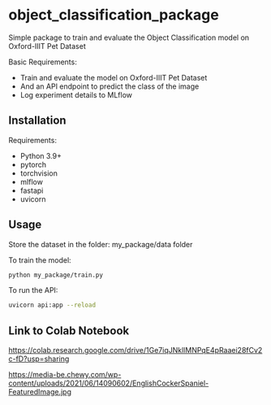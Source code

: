 # object_classification_package
Simple package to train and evaluate the Object Classification model on Oxford-IIIT Pet Dataset

Basic Requirements:
- Train and evaluate the model on Oxford-IIIT Pet Dataset
- And an API endpoint to predict the class of the image
- Log experiment details to MLflow
  
## Installation

Requirements:
- Python 3.9+
- pytorch
- torchvision
- mlflow
- fastapi
- uvicorn


## Usage

Store the dataset in the folder: my_package/data folder

To train the model:
```bash
python my_package/train.py
```

To run the API:
```bash
uvicorn api:app --reload
```

## Link to Colab Notebook
https://colab.research.google.com/drive/1Ge7iqJNkllMNPqE4pRaaei28fCv2c-fD?usp=sharing


https://media-be.chewy.com/wp-content/uploads/2021/06/14090602/EnglishCockerSpaniel-FeaturedImage.jpg
